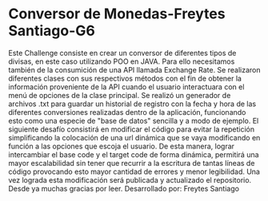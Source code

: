 # Conversor de Monedas-Freytes Santiago-G6
Este Challenge consiste en crear un conversor de diferentes tipos de divisas, en este caso utilizando POO en JAVA. Para ello necesitamos también de la consumición de una API llamada Exchange Rate. Se realizaron diferentes clases con sus respectivos métodos con el fin de obtener la información proveniente de la API cuando el usuario interactuara con el menú de opciones de la clase principal. Se realizó un generador de archivos .txt para guardar un historial de registro con la fecha y hora de las diferentes conversiones realizadas dentro de la aplicación, funcionando esto como una especie de "base de datos" sencilla y a modo de ejemplo.
El siguiente desafío consistirá en modificar el código para evitar la repetición simplificando la colocación de una url dinámica que se vaya modificando en función a las opciones que escoja el usuario. De esta manera, lograr intercambiar el base code y el target code de forma dinámica, permitirá una mayor escalabilidad sin tener que recurrir a la escritura de tantas líneas de código provocando esto mayor cantidad de errores y menor legibilidad.
Una vez lograda esta modificación será publicada y actualizado el repositorio. Desde ya muchas gracias por leer. 
                                                                                                          Desarrollado por: Freytes Santiago                                                                                                       

